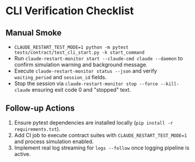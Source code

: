 # CLI Verification Checklist

## Manual Smoke
- `CLAUDE_RESTART_TEST_MODE=1 python -m pytest tests/contract/test_cli_start.py -k start_command`
- Run `claude-restart-monitor start --claude-cmd claude --daemon` to confirm simulation warning and background message.
- Execute `claude-restart-monitor status --json` and verify `waiting_period` and `session_id` fields.
- Stop the session via `claude-restart-monitor stop --force --kill-claude` ensuring exit code 0 and "stopped" text.

## Follow-up Actions
1. Ensure pytest dependencies are installed locally (`pip install -r requirements.txt`).
2. Add CI job to execute contract suites with `CLAUDE_RESTART_TEST_MODE=1` and process simulation enabled.
3. Implement real log streaming for `logs --follow` once logging pipeline is active.
